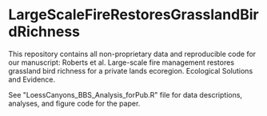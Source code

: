 # LargeScaleFireRestoresGrasslandBirdRichness
This repository contains all non-proprietary data and reproducible code for our manuscript: Roberts et al. Large-scale fire management restores grassland bird richness for a private lands ecoregion. Ecological Solutions and Evidence. 

See "LoessCanyons_BBS_Analysis_forPub.R" file for data descriptions, analyses, and figure code for the paper.
